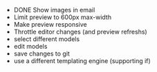 - DONE Show images in email
- Limit preview to 600px max-width
- Make preview responsive
- Throttle editor changes (and preview refreshs)
- select different models
- edit models
- save changes to git
- use a different templating engine (supporting if)